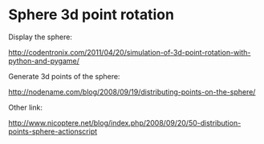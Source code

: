 Sphere 3d point rotation
========================

Display the sphere:   

http://codentronix.com/2011/04/20/simulation-of-3d-point-rotation-with-python-and-pygame/

Generate 3d points of the sphere:

http://nodename.com/blog/2008/09/19/distributing-points-on-the-sphere/

Other link:  

http://www.nicoptere.net/blog/index.php/2008/09/20/50-distribution-points-sphere-actionscript
